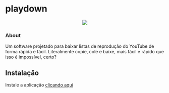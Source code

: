 # playdown

<p align="center">
  <a href="https://github.com/tago-dev/playdown/releases/tag/final"><img src="https://cdn.upload.systems/uploads/bcp9Fn1s.png"></a>
</p>


### About
Um software projetado para baixar listas de reprodução do YouTube de forma rápida e fácil. Literalmente copie, cole e baixe, mais fácil e rápido que isso é impossível, certo?


## Instalação

Instale a aplicação <a href="https://github.com/tago-dev/playdown/releases/tag/final">clicando aqui</a>
